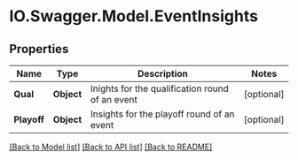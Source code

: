 # IO.Swagger.Model.EventInsights
## Properties

Name | Type | Description | Notes
------------ | ------------- | ------------- | -------------
**Qual** | **Object** | Inights for the qualification round of an event | [optional] 
**Playoff** | **Object** | Insights for the playoff round of an event | [optional] 

[[Back to Model list]](../README.md#documentation-for-models) [[Back to API list]](../README.md#documentation-for-api-endpoints) [[Back to README]](../README.md)

